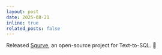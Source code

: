 ```yaml
---
layout: post
date: 2025-08-21
inline: true
related_posts: false
---
```


Released [Squrve](https://github.com/Satissss/Squrve), an open-source project for Text-to-SQL. :rocket:
